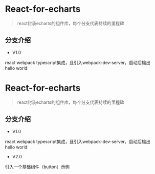 # React-for-echarts 
> react封装echarts的组件库，每个分支代表持续的里程碑

## 分支介绍

* V1.0

react webpack typescript集成，且引入webpack-dev-server，启动后输出hello world
# React-for-echarts 
> react封装echarts的组件库，每个分支代表持续的里程碑

## 分支介绍

* V1.0

react webpack typescript集成，且引入webpack-dev-server，启动后输出hello world

* V2.0

引入一个基础组件（button）示例